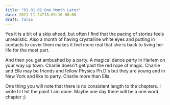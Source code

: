 ```yaml
---
title: "01.01.02 One Month Later"
date: 2021-11-24T18:09:10-08:00
draft: false
---
```

Yes it is a bit of a skip ahead, but often I find that the pacing of stories feels unrealistic. Also a month of having crystalline white eyes and putting in contacts to cover them makes it feel more real that she is back to living her life for the most part.

And then you get ambushed by a party. A magical dance party in Harlem on your way up town. Charlie doesn't get past the red rope of magic. Charlie and Ella may be friends and fellow Physics Ph.D's but they are young and in New York and like to party. Charlie more than Ella. 

One thing you will note that there is no consistent length to the chapters. I write til I hit the point I am done. Maybe one day there will be a one word chapter ;)